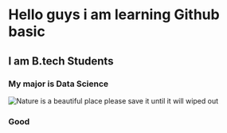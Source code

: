 # Hello guys i am learning Github basic
## I am B.tech Students
### My major is Data Science
![Nature is a beautiful place please save it until it will wiped out ](https://source.unsplash.com/600x400/?nature)
### Good
